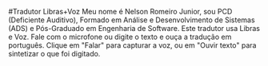 #Tradutor Libras+Voz
Meu nome é Nelson Romeiro Junior, sou PCD (Deficiente Auditivo), Formado em Análise e Desenvolvimento de Sistemas (ADS) e Pós-Graduado em Engenharia de Software. Este tradutor usa Libras e Voz. Fale com o microfone ou digite o texto e ouça a tradução em português. 
Clique em "Falar" para capturar a voz, ou em "Ouvir texto" para sintetizar o que foi digitado.
